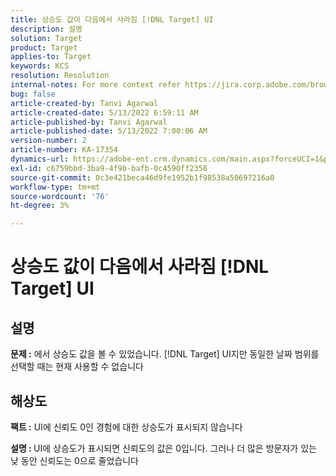 ```yaml
---
title: 상승도 값이 다음에서 사라짐 [!DNL Target] UI
description: 설명
solution: Target
product: Target
applies-to: Target
keywords: KCS
resolution: Resolution
internal-notes: For more context refer https://jira.corp.adobe.com/browse/TGT-41844
bug: false
article-created-by: Tanvi Agarwal
article-created-date: 5/13/2022 6:59:11 AM
article-published-by: Tanvi Agarwal
article-published-date: 5/13/2022 7:00:06 AM
version-number: 2
article-number: KA-17354
dynamics-url: https://adobe-ent.crm.dynamics.com/main.aspx?forceUCI=1&pagetype=entityrecord&etn=knowledgearticle&id=00812730-8ad2-ec11-a7b5-00224809c27a
exl-id: c6759bbd-3ba9-4f9b-bafb-0c4590ff2358
source-git-commit: 0c3e421beca46d9fe1952b1f98538a50697216a0
workflow-type: tm+mt
source-wordcount: '76'
ht-degree: 3%

---
```


# 상승도 값이 다음에서 사라짐 [!DNL Target] UI

## 설명


<b>문제 :</b> 에서 상승도 값을 볼 수 있었습니다. [!DNL Target] UI지만 동일한 날짜 범위를 선택할 때는 현재 사용할 수 없습니다


## 해상도




<b>팩트 :</b> UI에 신뢰도 0인 경험에 대한 상승도가 표시되지 않습니다



<b>설명 : </b>UI에 상승도가 표시되면 신뢰도의 값은 0입니다. 그러나 더 많은 방문자가 있는 낮 동안 신뢰도는 0으로 줄었습니다

